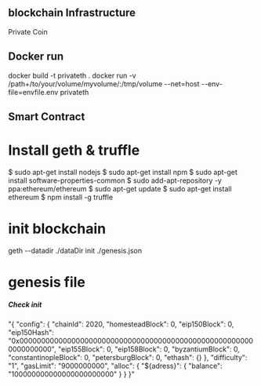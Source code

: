 ## blockchain Infrastructure
Private Coin

## Docker run

docker build -t privateth . 
docker run -v /path+/to/your/volume/myvolume/:/tmp/volume --net=host --env-file=envfile.env privateth


## Smart Contract 



# Install geth & truffle 
$ sudo apt-get install nodejs
$ sudo apt-get install npm
$ sudo apt-get install software-properties-common
$ sudo add-apt-repository -y ppa:ethereum/ethereum
$ sudo apt-get update
$ sudo apt-get install ethereum
$ npm install -g truffle

# init blockchain 
geth --datadir ./dataDir init ./genesis.json

# genesis file
##### Check init ##########
"{ 
  \"config\": {
    \"chainId\": 2020,
    \"homesteadBlock\": 0,
    \"eip150Block\": 0,
    \"eip150Hash\": \"0x0000000000000000000000000000000000000000000000000000000000000000\",
    \"eip155Block\": 0,
    \"eip158Block\": 0,
    \"byzantiumBlock\": 0,
    \"constantinopleBlock\": 0,
    \"petersburgBlock\": 0,
    \"ethash\": {}
  },
  \"difficulty\": \"1\",
  \"gasLimit\": \"9000000000\",
  \"alloc\": {
    \"${adress}\": { 
    \"balance\": \"100000000000000000000000\" 
    }
  }
}"

